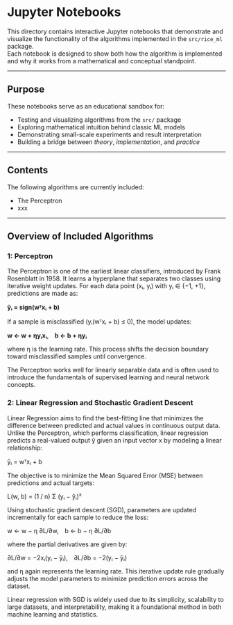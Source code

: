 # Jupyter Notebooks

This directory contains interactive Jupyter notebooks that demonstrate and visualize
the functionality of the algorithms implemented in the `src/rice_ml` package.  
Each notebook is designed to show both how the algorithm is implemented and why
it works from a mathematical and conceptual standpoint.

---

## Purpose

These notebooks serve as an educational sandbox for:

- Testing and visualizing algorithms from the `src/` package  
- Exploring mathematical intuition behind classic ML models  
- Demonstrating small-scale experiments and result interpretation  
- Building a bridge between *theory*, *implementation*, and *practice*

---

## Contents

The following algorithms are currently included:

- The Perceptron
- xxx

---

## Overview of Included Algorithms

### 1: Perceptron

The Perceptron is one of the earliest linear classifiers, introduced by Frank Rosenblatt in 1958. It learns a hyperplane that separates two classes using iterative weight updates. For each data point (xᵢ, yᵢ) with yᵢ ∈ {−1, +1}, predictions are made as:

**ŷᵢ = sign(wᵀxᵢ + b)**

If a sample is misclassified (yᵢ(wᵀxᵢ + b) ≤ 0), the model updates:

**w ← w + ηyᵢxᵢ**, **b ← b + ηyᵢ**

where η is the learning rate. This process shifts the decision boundary toward misclassified samples until convergence.

The Perceptron works well for linearly separable data and is often used to introduce the fundamentals of supervised learning and neural network concepts.

### 2: Linear Regression and Stochastic Gradient Descent

Linear Regression aims to find the best-fitting line that minimizes the difference between predicted and actual values in continuous output data. Unlike the Perceptron, which performs classification, linear regression predicts a real-valued output ŷ given an input vector x by modeling a linear relationship:

ŷᵢ = wᵀxᵢ + b

The objective is to minimize the Mean Squared Error (MSE) between predictions and actual targets:

L(w, b) = (1 / n) Σ (yᵢ − ŷᵢ)²

Using stochastic gradient descent (SGD), parameters are updated incrementally for each sample to reduce the loss:

w ← w − η ∂L/∂w, b ← b − η ∂L/∂b

where the partial derivatives are given by:

∂L/∂w = −2xᵢ(yᵢ − ŷᵢ), ∂L/∂b = −2(yᵢ − ŷᵢ)

and η again represents the learning rate. This iterative update rule gradually adjusts the model parameters to minimize prediction errors across the dataset.

Linear regression with SGD is widely used due to its simplicity, scalability to large datasets, and interpretability, making it a foundational method in both machine learning and statistics.

